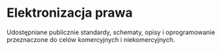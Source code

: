 # Elektronizacja prawa
Udostępniane publicznie standardy, schematy, opisy i oprogramowanie przeznaczone do celów komercyjnych i niekomercyjnych. 
